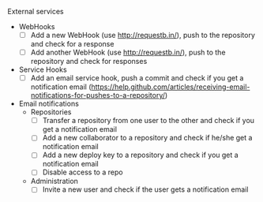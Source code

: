 External services
  - WebHooks
    - [ ] Add a new WebHook (use http://requestb.in/), push to the repository and check for a response
    - [ ] Add another WebHook (use http://requestb.in/), push to the repository and check for responses
  - Service Hooks
    - [ ] Add an email service hook, push a commit and check if you get a notification email (https://help.github.com/articles/receiving-email-notifications-for-pushes-to-a-repository/)
  - Email notifications
    - Repositories
      - [ ] Transfer a repository from one user to the other and check if you get a notification email
      - [ ] Add a new collaborator to a repository and check if he/she get a notification email
      - [ ] Add a new deploy key to a repository and check if you get a notification email
      - [ ] Disable access to a repo
    - Administration
      - [ ] Invite a new user and check if the user gets a notification email
